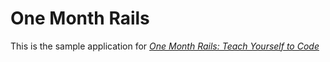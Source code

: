 # One Month Rails

This is the sample application for 
[*One Month Rails: Teach Yourself to Code*](http://www.onemonthrails.com)